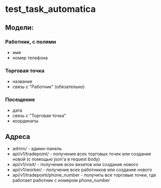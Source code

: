 # test_task_automatica
## Модели:
### Работник, с полями
- имя
- номер телефона
### Торговая точка
- название
- связь с "Работник" (обязательно)
### Посещение
- дата
- связь с "Торговая точка"
- координаты
## Адреса
- admin/ - админ-панель
- api/v1/tradepoint/ - получение всех торговых точек или создание новой (с помощью json'а в request body)
- api/v1/visit/ - получение всех визитов или создание нового
- api/v1/worker/ - получение всех работников или создание нового
- api/v1/tradepoint/phone_number - получить все торговые точки, где работает работник с номером phone_number
